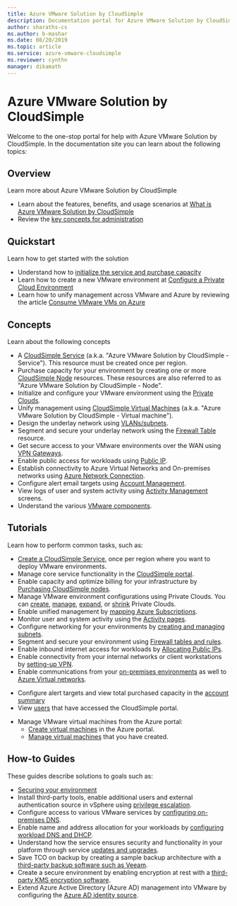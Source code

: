 ```yaml
--- 
title: Azure VMware Solution by CloudSimple 
description: Documentation portal for Azure VMware Solution by CloudSimple. 
author: sharaths-cs
ms.author: b-mashar 
ms.date: 08/20/2019 
ms.topic: article 
ms.service: azure-vmware-cloudsimple 
ms.reviewer: cynthn 
manager: dikamath 
---
```

# Azure VMware Solution by CloudSimple

Welcome to the one-stop portal for help with Azure VMware Solution by CloudSimple.
In the documentation site you can learn about the following topics:

## Overview

Learn more about Azure VMware Solution by CloudSimple

* Learn about the features, benefits, and usage scenarios at [What is Azure VMware Solution by CloudSimple](cloudsimple-vmware-solutions-overview.md)
* Review the [key concepts for administration](key-concepts.md)

## Quickstart

Learn how to get started with the solution

* Understand how to [initialize the service and purchase capacity](quickstart-create-cloudsimple-service.md)
* Learn how to create a new VMware environment at [Configure a Private Cloud Environment](quickstart-create-private-cloud.md)
* Learn how to unify management across VMware and Azure by reviewing the article [Consume VMware VMs on Azure](quickstart-create-vmware-virtual-machine.md)

## Concepts

Learn about the following concepts

* A [CloudSimple Service](cloudsimple-service.md) (a.k.a. "Azure VMware Solution by CloudSimple - Service"). This resource must be created once per region.
* Purchase capacity for your environment by creating one or more [CloudSimple Node](cloudsimple-node.md) resources. These resources are also referred to as "Azure VMware Solution by CloudSimple - Node".
* Initialize and configure your VMware environment using the [Private Clouds](cloudsimple-private-cloud.md).
* Unify management using [CloudSimple Virtual Machines](cloudsimple-virtual-machines.md) (a.k.a. "Azure VMware Solution by CloudSimple - Virtual machine").
* Design the underlay network using [VLANs/subnets](cloudsimple-vlans-subnets.md).
* Segment and secure your underlay network using the [Firewall Table](cloudsimple-firewall-tables.md) resource.
* Get secure access to your VMware environments over the WAN using [VPN Gateways](cloudsimple-vpn-gateways.md).
* Enable public access for workloads using [Public IP](cloudsimple-public-ip-address.md).
* Establish connectivity to Azure Virtual Networks and On-premises networks using [Azure Network Connection](cloudsimple-azure-network-connection.md).
* Configure alert email targets using [Account Management](cloudsimple-account.md).
* View logs of user and system activity using [Activity Management](cloudsimple-activity.md) screens.
* Understand the various [VMware components](vmware-components.md).

## Tutorials

Learn how to perform common tasks, such as:

* [Create a CloudSimple Service](create-cloudsimple-service.md), once per region where you want to deploy VMware environments.
* Manage core service functionality in the [CloudSimple portal](access-cloudsimple-portal.md).
* Enable capacity and optimize billing for your infrastructure by [Purchasing CloudSimple nodes](create-nodes.md).
* Manage VMware environment configurations using Private Clouds. You can [create](create-private-cloud.md), [manage](manage-private-cloud.md), [expand](expand-private-cloud.md), or [shrink](shrink-private-cloud.md) Private Clouds.
* Enable unified management by [mapping Azure Subscriptions](azure-subscription-mapping.md).
* Monitor user and system activity using the [Activity pages](monitor-activity.md).
* Configure networking for your environments by [creating and managing subnets](create-vlan-subnet.md).
* Segment and secure your environment using [Firewall tables and rules](firewall.md).
* Enable inbound internet access for workloads by [Allocating Public IPs](public-ips.md).
* Enable connectivity from your internal networks or client workstations by [setting-up VPN](vpn-gateway.md).
* Enable communications from your [on-premises environments](on-premises-connection.md) as well to [Azure Virtual networks](virtual-network-connection.md).
<!--* Manage VMware environments by [accessing vSphere Web Client](vsphere-access.md).-->
* Configure alert targets and view total purchased capacity in the [account summary](account.md)
* View [users](users.md) that have accessed the CloudSimple portal.
<!--* [Configure your user profile](edit-profile.md).-->
* Manage VMware virtual machines from the Azure portal:
    * [Create virtual machines](azure-create-vm.md) in the Azure portal.
    * [Manage virtual machines](azure-manage-vm.md) that you have created.

## How-to Guides

These guides describe solutions to goals such as:

* [Securing your environment](private-cloud-secure.md)
* Install third-party tools, enable additional users and external authentication source in vSphere using [privilege escalation](escalate-privileges.md).
* Configure access to various VMware services by [configuring on-premises DNS](on-premises-dns-setup.md).
* Enable name and address allocation for your workloads by [configuring workload DNS and DHCP](dns-dhcp-setup.md).
* Understand how the service ensures security and functionality in your platform through service [updates and upgrades](updates-upgrades.md).
* Save TCO on backup by creating a sample backup architecture with a [third-party backup software such as Veeam](backup-workloads-veeam.md).
* Create a secure environment by enabling encryption at rest with a [third-party KMS encryption software](vsan-encryption.md).
* Extend Azure Active Directory (Azure AD) management into VMware by configuring the [Azure AD identity source](azure-ad.md).
